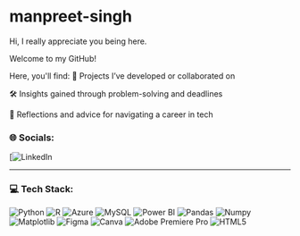 # manpreet-singh
Hi, I really appreciate you being here.

Welcome to my GitHub!  

Here, you'll find:
📌 Projects I’ve developed or collaborated on

🛠️ Insights gained through problem-solving and deadlines

🌱 Reflections and advice for navigating a career in tech

### 🌐 Socials:
[![LinkedIn](https://www.linkedin.com/in/mssingh080?lipi=urn%3Ali%3Apage%3Ad_flagship3_profile_view_base_contact_details%3BIqzP766RRG62KWEMrP4dzg%3D%3D)

---

### 💻 Tech Stack:
![Python](https://img.shields.io/badge/python-3670A0?style=for-the-badge&logo=python&logoColor=ffdd54)
![R](https://img.shields.io/badge/R-276DC3?style=for-the-badge&logo=r&logoColor=white)
![Azure](https://img.shields.io/badge/azure-0078D4?style=for-the-badge&logo=microsoftazure&logoColor=white)
![MySQL](https://img.shields.io/badge/mysql-4479A1?style=for-the-badge&logo=mysql&logoColor=white)
![Power BI](https://img.shields.io/badge/powerbi-F2C811?style=for-the-badge&logo=powerbi&logoColor=black)
![Pandas](https://img.shields.io/badge/pandas-150458?style=for-the-badge&logo=pandas&logoColor=white)
![Numpy](https://img.shields.io/badge/numpy-013243?style=for-the-badge&logo=numpy&logoColor=white)
![Matplotlib](https://img.shields.io/badge/matplotlib-ffffff?style=for-the-badge&logo=python&logoColor=black)
![Figma](https://img.shields.io/badge/figma-F24E1E?style=for-the-badge&logo=figma&logoColor=white)
![Canva](https://img.shields.io/badge/canva-00C4CC?style=for-the-badge&logo=canva&logoColor=white)
![Adobe Premiere Pro](https://img.shields.io/badge/Adobe%20Premiere%20Pro-9999FF?style=for-the-badge&logo=AdobePremierePro&logoColor=white)
![HTML5](https://img.shields.io/badge/html5-E34F26?style=for-the-badge&logo=html5&logoColor=white)
